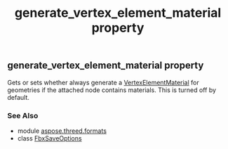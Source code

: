 ﻿---
title: generate_vertex_element_material property
second_title: Aspose.3D for Python via .NET API References
description: 
type: docs
weight: 110
url: /python-net/aspose.threed.formats/fbxsaveoptions/generate_vertex_element_material/
is_root: false
---

## generate_vertex_element_material property


Gets or sets whether always generate a [VertexElementMaterial](/3d/python-net/aspose.threed.entities/vertexelementmaterial) for geometries if the attached node contains materials.
This is turned off by default.

### See Also
* module [aspose.threed.formats](../../)
* class [FbxSaveOptions](/3d/python-net/aspose.threed.formats/fbxsaveoptions)
